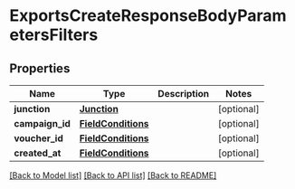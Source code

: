 # ExportsCreateResponseBodyParametersFilters


## Properties

Name | Type | Description | Notes
------------ | ------------- | ------------- | -------------
**junction** | [**Junction**](Junction.md) |  | [optional] 
**campaign_id** | [**FieldConditions**](FieldConditions.md) |  | [optional] 
**voucher_id** | [**FieldConditions**](FieldConditions.md) |  | [optional] 
**created_at** | [**FieldConditions**](FieldConditions.md) |  | [optional] 

[[Back to Model list]](../README.md#documentation-for-models) [[Back to API list]](../README.md#documentation-for-api-endpoints) [[Back to README]](../README.md)



